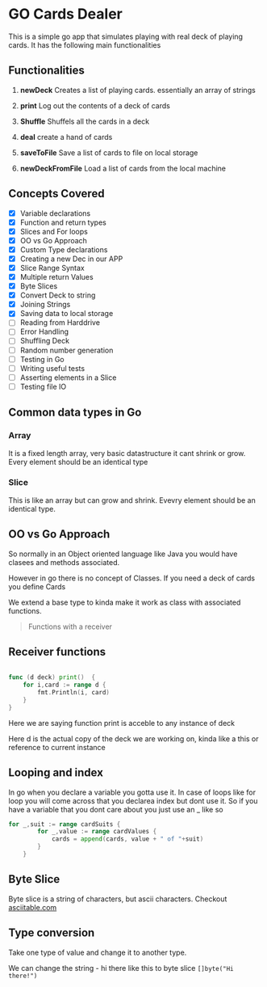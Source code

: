 # GO Cards Dealer

This is a simple go app that simulates playing with real deck of playing cards. It has the following main functionalities

## Functionalities

1. **newDeck** Creates a list of playing cards. essentially an array of strings

2. **print** Log out the contents of a deck of cards

3. **Shuffle** Shuffels all the cards in a deck

4. **deal** create a hand of cards

5. **saveToFile** Save a list of cards to file on local storage

6. **newDeckFromFile** Load a list of cards from the local machine

## Concepts Covered

- [X] Variable declarations
- [X] Function and return types
- [X] Slices and For loops
- [X] OO vs Go Approach
- [X] Custom Type declarations
- [X]  Creating a new Dec in our APP
- [X] Slice Range Syntax
- [X] Multiple return Values
- [X] Byte Slices
- [X] Convert Deck to string
- [X] Joining Strings
- [X] Saving data to local storage
- [ ] Reading from Harddrive
- [ ] Error Handling
- [ ] Shuffling Deck
- [ ] Random number generation
- [ ] Testing in Go
- [ ] Writing useful tests
- [ ] Asserting elements in a Slice
- [ ] Testing file IO

## Common data types in Go

### Array

It is a fixed length array, very basic datastructure it cant shrink or grow. Every element should be an identical type

### Slice

This is like an array but can grow and shrink. Evevry element should be an identical type.

## OO vs Go Approach

So normally in an Object oriented language like Java you would have clasees and methods associated. 

However in go there is no concept of Classes. If you need a deck of cards you define Cards

We extend a base type to kinda make it work as class with associated functions.

> Functions with a receiver

## Receiver functions

```go

func (d deck) print()  {
	for i,card := range d {
		fmt.Println(i, card)
	}
}
```

Here we are saying function print is acceble to any instance of deck

Here d is the actual copy of the deck we are working on, kinda like a this or reference to current instance

## Looping and index

In go when you declare a variable you gotta use it. In case of loops like for loop you will come across that you declarea index but dont use it. So if you have a variable that you dont care about you just use an _ like so 

```go
for _,suit := range cardSuits {
		for _,value := range cardValues {
			cards = append(cards, value + " of "+suit)
		}
	}
```

## Byte Slice

Byte slice is a string of characters, but ascii characters. Checkout [asciitable.com](https://www.asciitable.com)

## Type conversion

Take one type of value and change it to another type. 

We can change the string - hi there like this to byte slice 
`[]byte("Hi there!")`

